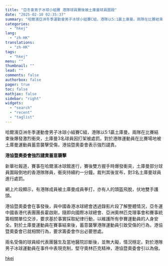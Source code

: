 ```yaml
---
title: "亞冬會男子冰球小組賽 港隊球員賽後被土庫曼球員圍毆"
date: "2025-02-10 02:35:37"
summary: "哈爾濱亞洲冬季運動會男子冰球小組賽C組，港隊以5:1贏土庫曼。兩隊在比賽結束後爆發激烈衝突，土庫曼3..."
categories:
  - "hkej"
lang:
  - "zh-HK"
translations:
  - "zh-HK"
tags:
  - "hkej"
menu: ""
thumbnail: ""
lead: ""
comments: false
authorbox: false
pager: true
toc: false
mathjax: false
sidebar: "right"
widgets:
  - "search"
  - "recent"
  - "taglist"
---
```


哈爾濱亞洲冬季運動會男子冰球小組賽C組，港隊以5:1贏土庫曼。兩隊在比賽結束後爆發激烈衝突，土庫曼3名球員因打架被處罰。對於港隊運動員在比賽場地被土庫曼運動員蓄意襲擊受傷，港協暨奧委會表示強烈譴責。

**港協暨奧委會強烈譴責蓄意襲擊**

新華社報道，賽事在哈爾濱冰球館進行，賽後雙方握手時爆發衝突，土庫曼部分球員圍毆倒地的香港隊隊員，衝突持續約一分鐘。裁判其後宣布，對3名土庫曼球員進行處罰。

網上片段顯示，有港隊成員被土庫曼成員拳打，亦有人的頭盔飛脫，伏地雙手護頭。

港協暨奧委會在事發後，與中國香港冰球總會透過錄影片段了解整體情況，亞冬運中國香港代表團團長霍啟剛，隨即向國際冰球總會、亞洲奧林匹克理事會和賽事統籌相關單位交涉，要求基於事實採取紀律行動，以維護所有參賽運動員的人身安全。對於土庫曼運動員在賽事結束後，蓄意襲擊港隊運動員引致受傷的行為，港協暨奧委會已就相關行為，要求籌委會作出必要懲處。

兩名受傷的球員經代表團醫生及當地醫院診斷後，並無大礙，情況穩定。對於港隊男子冰球運動員在事件中表現克制，堅守奧林匹克精神，港協暨奧委會引以為傲。

[hkej](https://www2.hkej.com/instantnews/current/article/3996002/%E4%BA%9E%E5%86%AC%E6%9C%83%E7%94%B7%E5%AD%90%E5%86%B0%E7%90%83%E5%B0%8F%E7%B5%84%E8%B3%BD+%E6%B8%AF%E9%9A%8A%E7%90%83%E5%93%A1%E8%B3%BD%E5%BE%8C%E8%A2%AB%E5%9C%9F%E5%BA%AB%E6%9B%BC%E7%90%83%E5%93%A1%E5%9C%8D%E6%AF%86)
